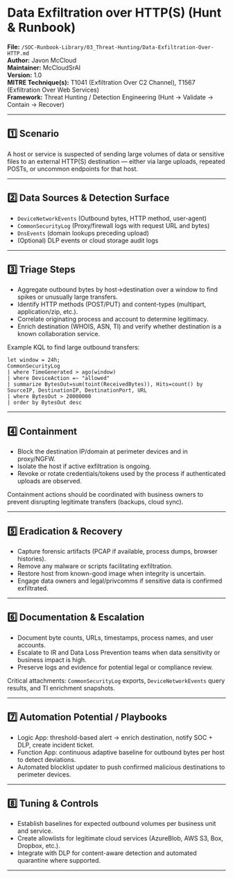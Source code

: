 # Data Exfiltration over HTTP(S) (Hunt & Runbook)
**File:** `/SOC-Runbook-Library/03_Threat-Hunting/Data-Exfiltration-Over-HTTP.md`  
**Author:** Javon McCloud  
**Maintainer:** McCloudSrAI  
**Version:** 1.0  
**MITRE Technique(s):** T1041 (Exfiltration Over C2 Channel), T1567 (Exfiltration Over Web Services)  
**Framework:** Threat Hunting / Detection Engineering (Hunt → Validate → Contain → Recover)

---

## 1️⃣ Scenario
A host or service is suspected of sending large volumes of data or sensitive files to an external HTTP(S) destination — either via large uploads, repeated POSTs, or uncommon endpoints for that host.

---

## 2️⃣ Data Sources & Detection Surface
- `DeviceNetworkEvents` (Outbound bytes, HTTP method, user-agent)  
- `CommonSecurityLog` (Proxy/firewall logs with request URL and bytes)  
- `DnsEvents` (domain lookups preceding upload)  
- (Optional) DLP events or cloud storage audit logs

---

## 3️⃣ Triage Steps
- Aggregate outbound bytes by host→destination over a window to find spikes or unusually large transfers.  
- Identify HTTP methods (POST/PUT) and content-types (multipart, application/zip, etc.).  
- Correlate originating process and account to determine legitimacy.  
- Enrich destination (WHOIS, ASN, TI) and verify whether destination is a known collaboration service.

Example KQL to find large outbound transfers:
```
let window = 24h;
CommonSecurityLog
| where TimeGenerated > ago(window)
| where DeviceAction =~ "allowed"
| summarize BytesOut=sum(toint(ReceivedBytes)), Hits=count() by SourceIP, DestinationIP, DestinationPort, URL
| where BytesOut > 20000000
| order by BytesOut desc
```

---

## 4️⃣ Containment
- Block the destination IP/domain at perimeter devices and in proxy/NGFW.  
- Isolate the host if active exfiltration is ongoing.  
- Revoke or rotate credentials/tokens used by the process if authenticated uploads are observed.

Containment actions should be coordinated with business owners to prevent disrupting legitimate transfers (backups, cloud sync).

---

## 5️⃣ Eradication & Recovery
- Capture forensic artifacts (PCAP if available, process dumps, browser histories).  
- Remove any malware or scripts facilitating exfiltration.  
- Restore host from known-good image when integrity is uncertain.  
- Engage data owners and legal/privcomms if sensitive data is confirmed exfiltrated.

---

## 6️⃣ Documentation & Escalation
- Document byte counts, URLs, timestamps, process names, and user accounts.  
- Escalate to IR and Data Loss Prevention teams when data sensitivity or business impact is high.  
- Preserve logs and evidence for potential legal or compliance review.

Critical attachments: `CommonSecurityLog` exports, `DeviceNetworkEvents` query results, and TI enrichment snapshots.

---

## 7️⃣ Automation Potential / Playbooks
- Logic App: threshold-based alert → enrich destination, notify SOC + DLP, create incident ticket.  
- Function App: continuous adaptive baseline for outbound bytes per host to detect deviations.  
- Automated blocklist updater to push confirmed malicious destinations to perimeter devices.

---

## 8️⃣ Tuning & Controls
- Establish baselines for expected outbound volumes per business unit and service.  
- Create allowlists for legitimate cloud services (AzureBlob, AWS S3, Box, Dropbox, etc.).  
- Integrate with DLP for content-aware detection and automated quarantine where supported.

---

